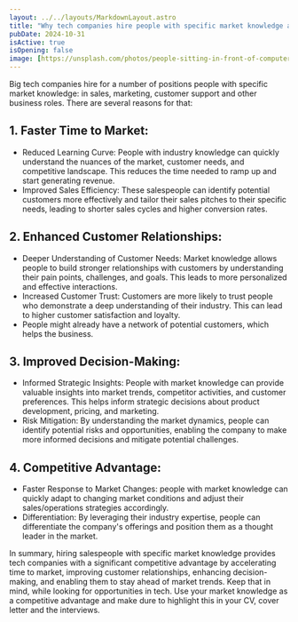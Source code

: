 ```yaml
---
layout: ../../layouts/MarkdownLayout.astro
title: "Why tech companies hire people with specific market knowledge and why this is important for your job search."
pubDate: 2024-10-31
isActive: true
isOpening: false
image: [https://unsplash.com/photos/people-sitting-in-front-of-computer-monitors-dZxQn4VEv2M]
---
```



Big tech companies hire for a number of positions people with specific market knowledge: in sales, marketing, customer support and other business roles. There are several reasons for that:
## 1. Faster Time to Market:
- Reduced Learning Curve: People with industry knowledge can quickly understand the nuances of the market, customer needs, and competitive landscape. This reduces the time needed to ramp up and start generating revenue.  
- Improved Sales Efficiency: These salespeople can identify potential customers more effectively and tailor their sales pitches to their specific needs, leading to shorter sales cycles and higher conversion rates.

## 2. Enhanced Customer Relationships:
- Deeper Understanding of Customer Needs: Market knowledge allows people to build stronger relationships with customers by understanding their pain points, challenges, and goals. This leads to more personalized and effective interactions.
- Increased Customer Trust: Customers are more likely to trust people who demonstrate a deep understanding of their industry. This can lead to higher customer satisfaction and loyalty.
- People might already have a network of potential customers, which helps the business.
  
## 3. Improved Decision-Making:
- Informed Strategic Insights: People with market knowledge can provide valuable insights into market trends, competitor activities, and customer preferences. This helps inform strategic decisions about product development, pricing, and marketing.  
- Risk Mitigation: By understanding the market dynamics, people can identify potential risks and opportunities, enabling the company to make more informed decisions and mitigate potential challenges.
  
## 4. Competitive Advantage:
- Faster Response to Market Changes: people with market knowledge can quickly adapt to changing market conditions and adjust their sales/operations strategies accordingly.  
- Differentiation: By leveraging their industry expertise, people can differentiate the company's offerings and position them as a thought leader in the market.
  
In summary, hiring salespeople with specific market knowledge provides tech companies with a significant competitive advantage by accelerating time to market, improving customer relationships, enhancing decision-making, and enabling them to stay ahead of market trends.
Keep that in mind, while looking for opportunities in tech. Use your market knowledge as a competitive advantage and make dure to highlight this in your CV, cover letter and the interviews.

